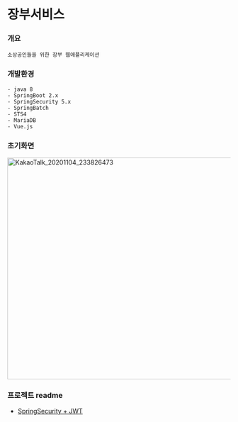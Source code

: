 # 장부서비스
  ### 개요
    소상공인들을 위한 장부 웹애플리케이션
  
  ### 개발환경
    - java 8
    - SpringBoot 2.x
    - SpringSecurity 5.x
    - SpringBatch
    - STS4
    - MariaDB
    - Vue.js
    

  ### 초기화면

<img width="933" alt="KakaoTalk_20201104_233826473" src="https://user-images.githubusercontent.com/66682208/98377030-a7092400-2087-11eb-8108-7a7bc3f87e03.png" width="10" height="500">




  ### 프로젝트 readme
    
   
   -  [SpringSecurity + JWT](https://github.com/januarry22/Backend/tree/Login "정리")
